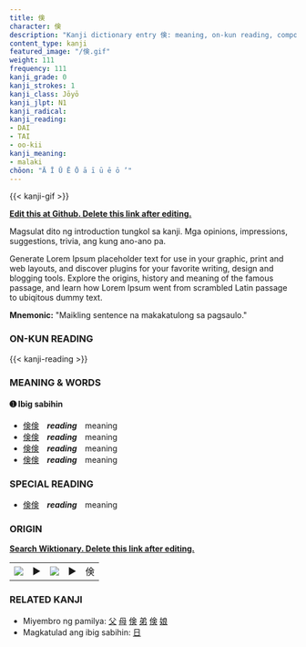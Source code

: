 ```yaml
---
title: 倹
character: 倹
description: "Kanji dictionary entry 倹: meaning, on-kun reading, compounds, origin, related kanji"
content_type: kanji
featured_image: "/倹.gif"
weight: 111
frequency: 111
kanji_grade: 0
kanji_strokes: 1
kanji_class: Jōyō
kanji_jlpt: N1
kanji_radical: 
kanji_reading: 
- DAI
- TAI
- oo-kii
kanji_meaning:
- malaki
chōon: "Ā Ī Ū Ē Ō ā ī ū ē ō ’"
---
```

[//]: # (Don't edit the line below. Kanji animated GIF code is automatically generated.)
{{< kanji-gif >}}

[//]: # (Edit below this line.)

**[Edit this at Github. Delete this link after editing.](https://github.com/tim0g/tim/tree/main/content/kanji/倹/index.md)**

Magsulat dito ng introduction tungkol sa kanji. Mga opinions, impressions, suggestions, trivia, ang kung ano-ano pa.

Generate Lorem Ipsum placeholder text for use in your graphic, print and web layouts, and discover plugins for your favorite writing, design and blogging tools. Explore the origins, history and meaning of the famous passage, and learn how Lorem Ipsum went from scrambled Latin passage to ubiqitous dummy text.
 
**Mnemonic:** "Maikling sentence na makakatulong sa pagsaulo."

### ON-KUN READING

[//]: # (Don't edit the line below. ON-KUN READING code is automatically generated.)
{{< kanji-reading >}}

### MEANING & WORDS

#### ➊ **Ibig sabihin**
  - [倹](../倹)[倹](../倹)　***reading***　meaning
  - [倹](../倹)[倹](../倹)　***reading***　meaning
  - [倹](../倹)[倹](../倹)　***reading***　meaning
  - [倹](../倹)[倹](../倹)　***reading***　meaning

### SPECIAL READING
  - [倹](../倹)[倹](../倹)　***reading***　meaning

### ORIGIN

**[Search Wiktionary. Delete this link after editing.](https://wiktionary.org/wiki/倹)**
<table class="kanji-table"><tr><td>
<img src="60px-倹-bronze.svg.png">
</td><td>▶</td><td>
<img src="60px-倹-oracle.svg.png">
</td><td>▶</td>
<td class="kanji-origin">倹</td>
</tr></table>

### RELATED KANJI
- Miyembro ng pamilya: [父](../父) [母](../母) [倹](../倹) [弟](../弟) [倹](../倹) [娘](../娘)
- Magkatulad ang ibig sabihin: [日](../日)

